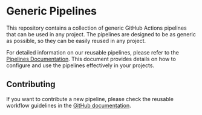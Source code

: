 # Generic Pipelines

This repository contains a collection of generic GitHub Actions pipelines that can be used in any project.
The pipelines are designed to be as generic as possible, so they can be easily reused in any project.

For detailed information on our reusable pipelines, please refer to the [Pipelines Documentation](pipelines.md). This document provides details on how to configure and use the pipelines effectively in your projects.

## Contributing

If you want to contribute a new pipeline, please check the reusable workflow guidelines in the
[GitHub documentation](https://docs.github.com/en/actions/using-workflows/reusing-workflows#creating-a-reusable-workflow).
